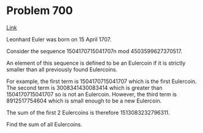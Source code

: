 # Problem 700

[Link](https://projecteuler.net/problem=700)

Leonhard Euler was born on 15 April 1707.

Consider the sequence 1504170715041707n mod 4503599627370517.

An element of this sequence is defined to be an Eulercoin if it is strictly smaller than all previously found Eulercoins.

For example, the first term is 1504170715041707 which is the first Eulercoin. The second term is 3008341430083414 which is greater than 1504170715041707 so is not an Eulercoin. However, the third term is 8912517754604 which is small enough to be a new Eulercoin.

The sum of the first 2 Eulercoins is therefore 1513083232796311.

Find the sum of all Eulercoins.
